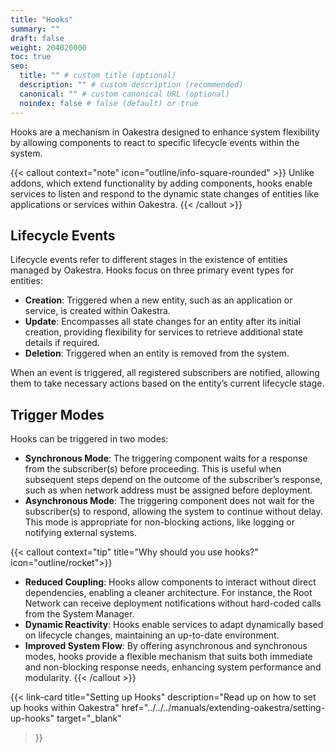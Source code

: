 ```yaml
---
title: "Hooks"
summary: ""
draft: false
weight: 204020000
toc: true
seo:
  title: "" # custom title (optional)
  description: "" # custom description (recommended)
  canonical: "" # custom canonical URL (optional)
  noindex: false # false (default) or true
---
```


<span class="lead">
Hooks are a mechanism in Oakestra designed to enhance system flexibility by allowing components to react to specific lifecycle events within the system. 
</span>

{{< callout context="note" icon="outline/info-square-rounded" >}}
Unlike addons, which extend functionality by adding components, hooks enable services to listen and respond to the dynamic state changes of entities like applications or services within Oakestra.
{{< /callout >}}

## Lifecycle Events
Lifecycle events refer to different stages in the existence of entities managed by Oakestra. Hooks focus on three primary event types for entities:
- **Creation**: Triggered when a new entity, such as an application or service, is created within Oakestra.
- **Update**: Encompasses all state changes for an entity after its initial creation, providing flexibility for services to retrieve additional state details if required.
- **Deletion**: Triggered when an entity is removed from the system.

When an event is triggered, all registered subscribers are notified, allowing them to take necessary actions based on the entity’s current lifecycle stage. 

## Trigger Modes

Hooks can be triggered in two modes:
- **Synchronous Mode**: The triggering component waits for a response from the subscriber(s) before proceeding. This is useful when subsequent steps depend on the outcome of the subscriber’s response, such as when network address must be assigned before deployment.
- **Asynchronous Mode**: The triggering component does not wait for the subscriber(s) to respond, allowing the system to continue without delay. This mode is appropriate for non-blocking actions, like logging or notifying external systems.


{{< callout context="tip" title="Why should you use hooks?" icon="outline/rocket">}}
- **Reduced Coupling**: Hooks allow components to interact without direct dependencies, enabling a cleaner architecture. For instance, the Root Network can receive deployment notifications without hard-coded calls from the System Manager.
- **Dynamic Reactivity**: Hooks enable services to adapt dynamically based on lifecycle changes, maintaining an up-to-date environment.
- **Improved System Flow**: By offering asynchronous and synchronous modes, hooks provide a flexible mechanism that suits both immediate and non-blocking response needs, enhancing system performance and modularity.
{{< /callout >}}

{{< link-card
  title="Setting up Hooks"
  description="Read up on how to set up hooks within Oakestra"
  href="../../../manuals/extending-oakestra/setting-up-hooks"
  target="_blank"
>}}
